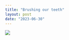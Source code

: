 ```yaml
---
title: "Brushing our teeth"
layout: post
date: "2023-06-30"
---
```


![](/assets/images/2023/20230604_204429-1024x461.jpg)
